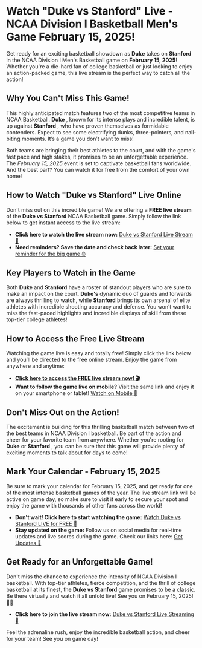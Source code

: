 # Watch "Duke vs Stanford" Live - NCAA Division I Basketball Men's Game February 15, 2025!

Get ready for an exciting basketball showdown as **Duke** takes on **Stanford** in the NCAA Division I Men's Basketball game on **February 15, 2025**! Whether you're a die-hard fan of college basketball or just looking to enjoy an action-packed game, this live stream is the perfect way to catch all the action!

## Why You Can't Miss This Game!

This highly anticipated match features two of the most competitive teams in NCAA Basketball. **Duke** , known for its intense plays and incredible talent, is up against **Stanford** , who have proven themselves as formidable contenders. Expect to see some electrifying dunks, three-pointers, and nail-biting moments. It’s a game you don’t want to miss!

Both teams are bringing their best athletes to the court, and with the game's fast pace and high stakes, it promises to be an unforgettable experience. The _February 15, 2025_ event is set to captivate basketball fans worldwide. And the best part? You can watch it for free from the comfort of your own home!

## How to Watch "Duke vs Stanford" Live Online

Don't miss out on this incredible game! We are offering a **FREE live stream** of the **Duke vs Stanford** NCAA Basketball game. Simply follow the link below to get instant access to the live stream:

- **Click here to watch the live stream now:** [Duke vs Stanford Live Stream 🎥](https://tinyurl.com/livestreamfreeo?st=Duke+vs+Stanford&si=ghc)
- **Need reminders? Save the date and check back later:** [Set your reminder for the big game ⏰](https://tinyurl.com/livestreamfreeo?st=Duke+vs+Stanford&si=ghc)

## Key Players to Watch in the Game

Both **Duke** and **Stanford** have a roster of standout players who are sure to make an impact on the court. **Duke's** dynamic duo of guards and forwards are always thrilling to watch, while **Stanford** brings its own arsenal of elite athletes with incredible shooting accuracy and defense. You won’t want to miss the fast-paced highlights and incredible displays of skill from these top-tier college athletes!

## How to Access the Free Live Stream

Watching the game live is easy and totally free! Simply click the link below and you’ll be directed to the free online stream. Enjoy the game from anywhere and anytime:

- [**Click here to access the FREE live stream now! 🎬**](https://tinyurl.com/livestreamfreeo?st=Duke+vs+Stanford&si=ghc)
- **Want to follow the game live on mobile?** Visit the same link and enjoy it on your smartphone or tablet! [Watch on Mobile 📱](https://tinyurl.com/livestreamfreeo?st=Duke+vs+Stanford&si=ghc)

## Don't Miss Out on the Action!

The excitement is building for this thrilling basketball match between two of the best teams in NCAA Division I basketball. Be part of the action and cheer for your favorite team from anywhere. Whether you're rooting for **Duke** or **Stanford** , you can be sure that this game will provide plenty of exciting moments to talk about for days to come!

## Mark Your Calendar - February 15, 2025

Be sure to mark your calendar for February 15, 2025, and get ready for one of the most intense basketball games of the year. The live stream link will be active on game day, so make sure to visit it early to secure your spot and enjoy the game with thousands of other fans across the world!

- **Don't wait! Click here to start watching the game:** [Watch Duke vs Stanford LIVE for FREE 🏀](https://tinyurl.com/livestreamfreeo?st=Duke+vs+Stanford&si=ghc)
- **Stay updated on the game:** Follow us on social media for real-time updates and live scores during the game. Check our links here: [Get Updates 📲](https://tinyurl.com/livestreamfreeo?st=Duke+vs+Stanford&si=ghc)

## Get Ready for an Unforgettable Game!

Don't miss the chance to experience the intensity of NCAA Division I basketball. With top-tier athletes, fierce competition, and the thrill of college basketball at its finest, the **Duke vs Stanford** game promises to be a classic. Be there virtually and watch it all unfold live! See you on February 15, 2025! 🏀🔥

- **Click here to join the live stream now:** [Duke vs Stanford Live Streaming 🎥](https://tinyurl.com/livestreamfreeo?st=Duke+vs+Stanford&si=ghc)

Feel the adrenaline rush, enjoy the incredible basketball action, and cheer for your team! See you on game day!
